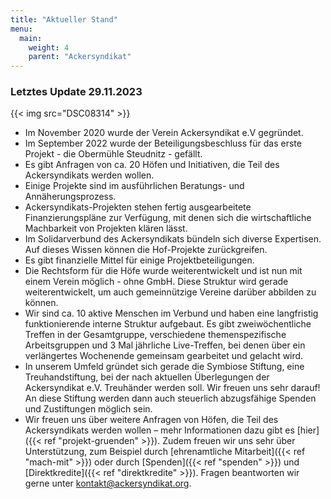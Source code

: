 ```yaml
---
title: "Aktueller Stand"
menu:
  main:
    weight: 4
    parent: "Ackersyndikat"
---
```


### Letztes Update 29.11.2023

{{< img src="DSC08314" >}}

- Im November 2020 wurde der Verein Ackersyndikat e.V gegründet.
- Im September 2022 wurde der Beteiligungsbeschluss für das erste Projekt - die Obermühle Steudnitz - gefällt.
- Es gibt Anfragen von ca. 20 Höfen und Initiativen, die Teil des Ackersyndikats werden wollen.
- Einige Projekte sind im ausführlichen Beratungs- und Annäherungsprozess.
- Ackersyndikats-Projekten stehen fertig ausgearbeitete Finanzierungspläne zur Verfügung, mit denen sich die wirtschaftliche Machbarkeit von Projekten klären lässt.
- Im Solidarverbund des Ackersyndikats bündeln sich diverse Expertisen. Auf dieses Wissen können die Hof-Projekte zurückgreifen.
- Es gibt finanzielle Mittel für einige Projektbeteiligungen.
- Die Rechtsform für die Höfe wurde weiterentwickelt und ist nun mit einem Verein möglich - ohne GmbH. Diese Struktur wird gerade weiterentwickelt, um auch gemeinnützige Vereine darüber abbilden zu können.
- Wir sind ca. 10 aktive Menschen im Verbund und haben eine langfristig funktionierende interne Struktur aufgebaut. Es gibt zweiwöchentliche Treffen in der Gesamtgruppe, verschiedene themenspezifische Arbeitsgruppen und 3 Mal jährliche Live-Treffen, bei denen über ein verlängertes Wochenende gemeinsam gearbeitet und gelacht wird.
- In unserem Umfeld gründet sich gerade die Symbiose Stiftung, eine Treuhandstiftung, bei der nach aktuellen Überlegungen der Ackersyndikat e.V. Treuhänder werden soll. Wir freuen uns sehr darauf! An diese Stiftung werden dann auch steuerlich abzugsfähige Spenden und Zustiftungen möglich sein.
- Wir freuen uns über weitere Anfragen von Höfen, die Teil des Ackersyndikats werden wollen – mehr Informationen dazu gibt es [hier]({{< ref "projekt-gruenden" >}}). Zudem freuen wir uns sehr über Unterstützung, zum Beispiel durch [ehrenamtliche Mitarbeit]({{< ref "mach-mit" >}}) oder durch [Spenden]({{< ref "spenden" >}}) und [Direktkredite]({{< ref "direktkredite" >}}). Fragen beantworten wir gerne unter kontakt@ackersyndikat.org.

  
